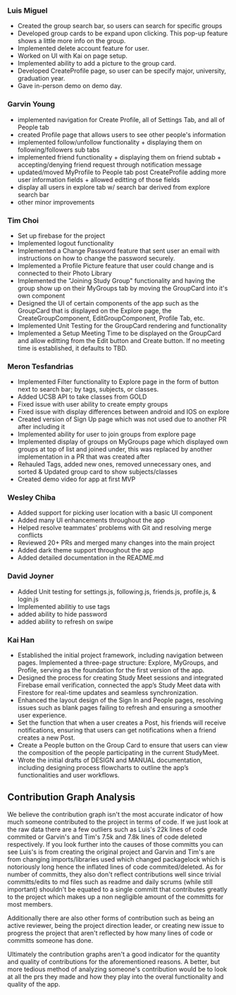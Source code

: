 ### Luis Miguel ###
- Created the group search bar, so users can search for specific groups
- Developed group cards to be expand upon clicking. This pop-up feature shows a little more info on the group.
- Implemented delete account feature for user.
- Worked on UI with Kai on page setup.
- Implemented ability to add a picture to the group card.
- Developed CreateProfile page, so user can be specify major, university, graduation year.
- Gave in-person demo on demo day.

### Garvin Young ###

- implemented navigation for Create Profile, all of Settings Tab, and all of People tab
- created Profile page that allows users to see other people's information
- implemented follow/unfollow functionality + displaying them on following/followers sub tabs
- implemented friend functionality + displaying them on friend subtab + accepting/denying friend request through notification message
- updated/moved MyProfile to People tab post CreateProfile adding more user information fields + allowed editting of those fields
- display all users in explore tab w/ search bar derived from explore search bar
- other minor improvements

### Tim Choi ###

- Set up firebase for the project
- Implemented logout functionality
- Implemented a Change Password feature that sent user an email with instructions on how to change the password securely.
- Implemented a Profile Picture feature that user could change and is connected to their Photo Library
- Implemented the "Joining Study Group" functionality and having the group show up on their MyGroups tab by moving the GroupCard into it's own component
- Designed the UI of certain components of the app such as the GroupCard that is displayed on the Explore page, the CreateGroupComponent, EditGroupComponent, Profile Tab, etc.
- Implemented Unit Testing for the GroupCard rendering and functionality
- Implemented a Setup Meeting Time to be displayed on the GroupCard and allow editting from the Edit button and Create button. If no meeting time is established, it defaults to TBD.

### Meron Tesfandrias ###
- Implemented Filter functionality to Explore page in the form of button next to search bar; by tags, subjects, or classes.
- Added UCSB API to take classes from GOLD
- Fixed issue with user ability to create empty groups
- Fixed issue with display differences between android and IOS on explore
- Created version of Sign Up page which was not used due to another PR after including it
- Implemented ability for user to join groups from explore page
- Implemented display of groups on MyGroups page which displayed own groups at top of list and joined under, this was replaced by another implementation in a PR that was created after
- Rehauled Tags, added new ones, removed unnecessary ones, and sorted & Updated group card to show subjects/classes
- Created demo video for app at first MVP

### Wesley Chiba ###
- Added support for picking user location with a basic UI component
- Added many UI enhancements throughout the app
- Helped resolve teammates' problems with Git and resolving merge conflicts
- Reviewed 20+ PRs and merged many changes into the main project
- Added dark theme support throughout the app
- Added detailed documentation in the README.md

### David Joyner ###
- Added Unit testing for settings.js, following.js, friends.js, profile.js, & login.js
- Implemented abilitiy to use tags
- added ability to hide password
- added ability to refresh on swipe

### Kai Han ###

- Established the initial project framework, including navigation between pages. Implemented a three-page structure: Explore, MyGroups, and Profile, serving as the foundation for the first version of the app.
- Designed the process for creating Study Meet sessions and integrated Firebase email verification, connected the app’s Study Meet data with Firestore for real-time updates and seamless synchronization.
- Enhanced the layout design of the Sign In and People pages, resolving issues such as blank pages failing to refresh and ensuring a smoother user experience.
- Set the function that when a user creates a Post, his friends will receive notifications, ensuring that users can get notifications when a friend creates a new Post.
- Create a People button on the Group Card to ensure that users can view the composition of the people participating in the current StudyMeet.
- Wrote the initial drafts of DESIGN and MANUAL documentation, including designing process flowcharts to outline the app’s functionalities and user workflows.

## Contribution Graph Analysis ##

We believe the contribution graph isn't the most accurate indicator of how much someone contributed to the project in terms of code. If we just look at the raw data there are a few outliers such as Luis's 22k lines of code commited or Garvin's and Tim's 7.5k and 7.8k lines of code deleted respectively. If you look further into the causes of those committs you can see Luis's is from creating the original project and Garvin and Tim's are from changing imports/libraries used which changed packagelock which is notoriously long hence the inflated lines of code commited/deleted. As for number of committs, they also don't reflect contributions well since trivial committs/edits to md files such as readme and daily scrums (while still important) shouldn't be equated to a single committ that contributes greatly to the project which makes up a non negligible amount of the committs for most members.

Additionally there are also other forms of contribution such as being an active reviewer, being the project direction leader, or creating new issue to progress the project that aren't reflected by how many lines of code or committs someone has done.

Ultimately the contribution graphs aren't a good indicator for the quantity and quality of contributions for the aforementioned reasons. A better, but more tedious method of analyzing someone's contribution would be to look at all the prs they made and how they play into the overal functionality and quality of the app.
